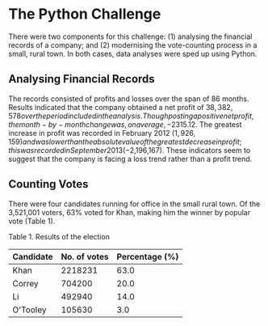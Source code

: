 # The Python Challenge
There were two components for this challenge: (1) analysing the financial records of a company; and (2) modernising the vote-counting process in a small, rural town. In both cases, data analyses were sped up using Python.

## Analysing Financial Records
The records consisted of profits and losses over the span of 86 months. Results indicated that the company obtained a net profit of $38,382,578 over the period included in the analysis. Though posting a positive net profit, the month-by-month change was, on average, -$2315.12. The greatest increase in profit was recorded in February 2012 ($1,926,159) and was lower than the absolute value of the greatest decrease in profit; this was recorded in September 2013 (-$2,196,167). These indicators seem to suggest that the company is facing a loss trend rather than a profit trend. 

## Counting Votes
There were four candidates running for office in the small rural town. Of the 3,521,001 voters, 63% voted for Khan, making him the winner by popular vote (Table 1). 

Table 1. Results of the election

Candidate | No. of votes | Percentage (%)
----------|--------------|---------------
Khan|2218231|63.0
Correy|704200|20.0
Li|492940|14.0
O'Tooley|105630| 3.0
